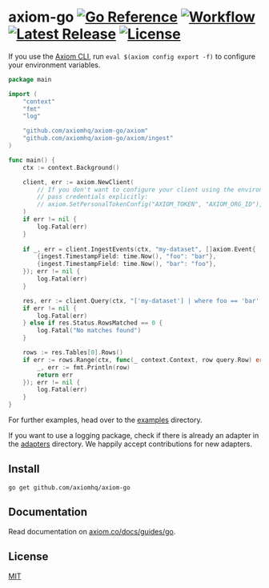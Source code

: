 # axiom-go [![Go Reference][gopkg_badge]][gopkg] [![Workflow][workflow_badge]][workflow] [![Latest Release][release_badge]][release] [![License][license_badge]][license]

If you use the [Axiom CLI](https://github.com/axiomhq/cli), run
`eval $(axiom config export -f)` to configure your environment variables.

```go
package main

import (
    "context"
    "fmt"
    "log"

    "github.com/axiomhq/axiom-go/axiom"
    "github.com/axiomhq/axiom-go/axiom/ingest"
)

func main() {
    ctx := context.Background()

    client, err := axiom.NewClient(
        // If you don't want to configure your client using the environment,
        // pass credentials explicitly:
        // axiom.SetPersonalTokenConfig("AXIOM_TOKEN", "AXIOM_ORG_ID"),
    )
    if err != nil {
        log.Fatal(err)
    }
    
    if _, err = client.IngestEvents(ctx, "my-dataset", []axiom.Event{
        {ingest.TimestampField: time.Now(), "foo": "bar"},
        {ingest.TimestampField: time.Now(), "bar": "foo"},
    }); err != nil {
        log.Fatal(err)
    }

    res, err := client.Query(ctx, "['my-dataset'] | where foo == 'bar' | limit 100")
    if err != nil {
        log.Fatal(err)
    } else if res.Status.RowsMatched == 0 {
        log.Fatal("No matches found")
    }

    rows := res.Tables[0].Rows()
    if err := rows.Range(ctx, func(_ context.Context, row query.Row) error {
        _, err := fmt.Println(row)
        return err
    }); err != nil {
        log.Fatal(err)
    }
}
```

For further examples, head over to the [examples](examples) directory.

If you want to use a logging package, check if there is already an adapter in
the [adapters](adapters) directory. We happily accept contributions for new
adapters.


## Install

```shell
go get github.com/axiomhq/axiom-go
```

## Documentation

Read documentation on [axiom.co/docs/guides/go](https://axiom.co/docs/guides/go).

## License

[MIT](LICENSE)

<!-- Badges -->

[gopkg]: https://pkg.go.dev/github.com/axiomhq/axiom-go
[gopkg_badge]: https://img.shields.io/badge/doc-reference-007d9c?logo=go&logoColor=white
[workflow]: https://github.com/axiomhq/axiom-go/actions/workflows/push.yaml
[workflow_badge]: https://img.shields.io/github/actions/workflow/status/axiomhq/axiom-go/push.yaml?branch=main&ghcache=unused
[release]: https://github.com/axiomhq/axiom-go/releases/latest
[release_badge]: https://img.shields.io/github/release/axiomhq/axiom-go.svg?ghcache=unused
[license]: https://opensource.org/licenses/MIT
[license_badge]: https://img.shields.io/github/license/axiomhq/axiom-go.svg?color=blue&ghcache=unused
